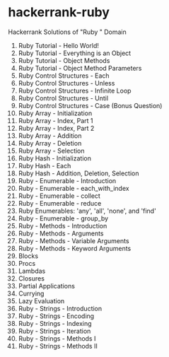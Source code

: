 # hackerrank-ruby
Hackerrank Solutions of "Ruby "  Domain

1. Ruby Tutorial - Hello World!
2. Ruby Tutorial - Everything is an Object
3. Ruby Tutorial - Object Methods
4. Ruby Tutorial - Object Method Parameters
5. Ruby Control Structures - Each 
6. Ruby Control Structures - Unless
7. Ruby Control Structures - Infinite Loop
8. Ruby Control Structures - Until
9. Ruby Control Structures - Case (Bonus Question)
10. Ruby Array - Initialization
11. Ruby Array - Index, Part 1
12. Ruby Array - Index, Part 2
13. Ruby Array - Addition
14. Ruby Array - Deletion
15. Ruby Array - Selection
16. Ruby Hash - Initialization
17. Ruby Hash - Each
18. Ruby Hash - Addition, Deletion, Selection
19. Ruby - Enumerable - Introduction
20. Ruby - Enumerable - each_with_index
21. Ruby - Enumerable - collect
22. Ruby - Enumerable - reduce
23. Ruby Enumerables: 'any', 'all', 'none', and 'find'
24. Ruby - Enumerable - group_by
25. Ruby - Methods - Introduction
26. Ruby - Methods - Arguments
27. Ruby - Methods - Variable Arguments
28. Ruby - Methods - Keyword Arguments
29. Blocks
30. Procs
31. Lambdas
32. Closures
33. Partial Applications
34. Currying
35. Lazy Evaluation
36. Ruby - Strings - Introduction
37. Ruby - Strings - Encoding
38. Ruby - Strings - Indexing
39. Ruby - Strings - Iteration
40. Ruby - Strings - Methods I
41. Ruby - Strings - Methods II




